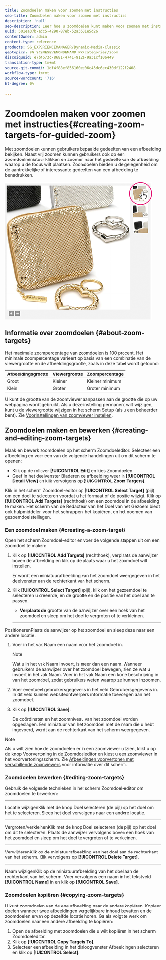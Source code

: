 ```yaml
---
title: Zoomdoelen maken voor zoomen met instructies
seo-title: Zoomdoelen maken voor zoomen met instructies
description: 'null'
seo-description: Leer hoe u zoomdoelen kunt maken voor zoomen met instructies.
uuid: 501ea37b-adc5-4290-87eb-52a3501e5d26
contentOwner: admin
content-type: reference
products: SG_EXPERIENCEMANAGER/Dynamic-Media-Classic
geptopics: SG_SCENESEVENONDEMAND_PK/categories/zoom
discoiquuid: e7b4673c-8681-4741-912e-9a31cf106449
translation-type: tm+mt
source-git-commit: 1df4f88ef856160ee06c43dc6ec430df122f2408
workflow-type: tm+mt
source-wordcount: '716'
ht-degree: 0%

---
```



# Zoomdoelen maken voor zoomen met instructies{#creating-zoom-targets-for-guided-zoom}

Met zoomdoelen kunnen gebruikers bepaalde gedeelten van een afbeelding bekijken. Naast vrij zoomen kunnen gebruikers ook op een zoomdoelminiatuur klikken en zoomen naar het gedeelte van de afbeelding waarop u de focus wilt plaatsen. Zoomdoelen bieden u de gelegenheid om de aantrekkelijke of interessante gedeelten van een afbeelding te benadrukken.

![Zoomdoelen maken voor zoomen met instructies](/help/assets/zo_guided_zoom.png)

## Informatie over zoomdoelen {#about-zoom-targets}

Het maximale zoompercentage van zoomdoelen is 100 procent. Het minimale zoompercentage varieert op basis van een combinatie van de viewergrootte en de afbeeldingsgrootte, zoals in deze tabel wordt getoond:

| Afbeeldingsgrootte | Viewergrootte | Zoompercentage |
|--- |--- |--- |
| Groot | Kleiner | Kleiner minimum |
| Klein | Groter | Groter minimum |

U kunt de grootte van de zoomviewer aanpassen aan de grootte die op uw webpagina wordt gebruikt. Als u deze instelling permanent wilt wijzigen, kunt u de viewergrootte wijzigen in het scherm Setup (als u een beheerder bent). Zie [Voorinstellingen van zoomviewer instellen](setting-zoom-viewer-presets.md#setting_up_zoom_viewer_presets).

## Zoomdoelen maken en bewerken {#creating-and-editing-zoom-targets}

Maak en bewerk zoomdoelen op het scherm Zoomdoeleditor. Selecteer een afbeelding en voer een van de volgende handelingen uit om dit scherm te openen:

* Klik op de rollover **[!UICONTROL Edit]** en kies Zoomdoelen.
* Geef in het deelvenster Bladeren de afbeelding weer in **[!UICONTROL Detail View]** en klik vervolgens op **[!UICONTROL Zoom Targets]**.

Klik in het scherm Zoomdoel-editor op **[!UICONTROL Select Target]** (pijl) om een doel te selecteren voordat u het formaat of de positie wijzigt. Klik op **[!UICONTROL Add Targets]** (rechthoek) om een zoomdoel in de afbeelding te maken. Het scherm van de Redacteur van het Doel van het Gezoem biedt ook hulpmiddelen voor het schrappen, het kopiëren, en het noemen van gezoemdoelstellingen.

### Een zoomdoel maken {#creating-a-zoom-target}

Open het scherm Zoomdoel-editor en voer de volgende stappen uit om een zoomdoel te maken:

1. Klik op **[!UICONTROL Add Targets]** (rechthoek), verplaats de aanwijzer boven de afbeelding en klik op de plaats waar u het zoomdoel wilt instellen.

   Er wordt een miniatuurafbeelding van het zoomdoel weergegeven in het deelvenster aan de rechterkant van het scherm.

1. Klik **[!UICONTROL Select Target]** (pijl), klik om het gezoemdoel te selecteren u creeerde, en de grootte en de positie van het doel aan te passen.

   * **Verplaats de**
grootte van de aanwijzer over een hoek van het zoomdoel en sleep om het doel te vergroten of te verkleinen.

   * ****
PositionerenPlaats de aanwijzer op het zoomdoel en sleep deze naar een andere locatie.

1. Voer in het vak Naam een naam voor het zoomdoel in.

   >[!NOTE]
   >
   >Wat u in het vak Naam invoert, is meer dan een naam. Wanneer gebruikers de aanwijzer over het zoomdoel bewegen, zien ze wat u invoert in het vak Naam. Voer in het vak Naam een korte beschrijving in van het zoomdoel, zodat gebruikers weten waarop ze kunnen inzoomen.

1. Voer eventueel gebruikersgegevens in het veld Gebruikersgegevens in. In dit veld kunnen websiteontwerpers informatie toevoegen aan het zoomdoel.
1. Klik op **[!UICONTROL Save]**.

   De coördinaten en het zoomniveau van het zoomdoel worden opgeslagen. Een miniatuur van het zoomdoel met de naam die u hebt ingevoerd, wordt aan de rechterkant van het scherm weergegeven.

>[!NOTE]
>
>Als u wilt zien hoe de zoomdoelen er in een zoomviewer uitzien, klikt u op de knop Voorvertoning in de Zoomdoeleditor en kiest u een zoomviewer in het voorvertoningsscherm. Zie [Afbeeldingen voorvertonen met verschillende zoomviewers](previewing-image-assets-different-zoom.md#previewing_image_assets_with_different_zoom_viewers) voor informatie over dit scherm.

### Zoomdoelen bewerken {#editing-zoom-targets}

Gebruik de volgende technieken in het scherm Zoomdoel-editor om zoomdoelen te bewerken:

* ****
Locatie wijzigenKlik met de knop Doel selecteren (de pijl) op het doel om het te selecteren. Sleep het doel vervolgens naar een andere locatie.

* ****
Vergroten/verkleinenKlik met de knop Doel selecteren (de pijl) op het doel om dit te selecteren. Plaats de aanwijzer vervolgens boven een hoek van het zoomdoel en sleep om het doel te vergroten of te verkleinen.

* ****
VerwijderenKlik op de miniatuurafbeelding van het doel aan de rechterkant van het scherm. Klik vervolgens op **[!UICONTROL Delete Target]**.

* ****
Naam wijzigenKlik op de miniatuurafbeelding van het doel aan de rechterkant van het scherm. Voer vervolgens een naam in het tekstveld **[!UICONTROL Name]** in en klik op **[!UICONTROL Save]**.

### Zoomdoelen kopiëren {#copying-zoom-targets}

U kunt zoomdoelen van de ene afbeelding naar de andere kopiëren. Kopieer doelen wanneer twee afbeeldingen vergelijkbare inhoud bevatten en de zoomdoelen ervan op dezelfde locatie horen. Ga als volgt te werk om zoomdoelen naar een andere afbeelding te kopiëren:

1. Open de afbeelding met zoomdoelen die u wilt kopiëren in het scherm Zoomdoeleditor.
1. Klik op **[!UICONTROL Copy Targets To]**.
1. Selecteer een afbeelding in het dialoogvenster Afbeeldingen selecteren en klik op **[!UICONTROL Select]**.

